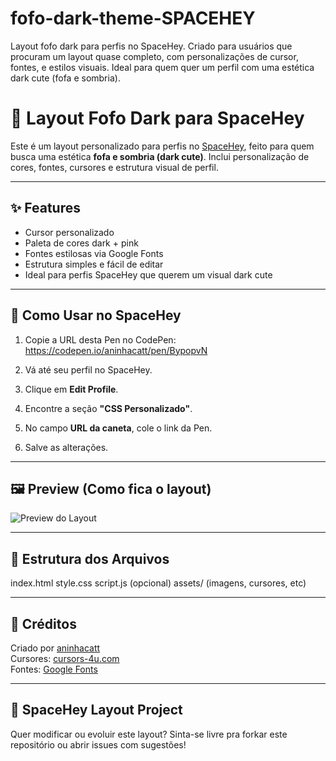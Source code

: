 # fofo-dark-theme-SPACEHEY
Layout fofo dark para perfis no SpaceHey. Criado para usuários que procuram um layout quase completo, com personalizações de cursor, fontes, e estilos visuais. Ideal para quem quer um perfil com uma estética dark cute (fofa e sombria).
# 🖤 Layout Fofo Dark para SpaceHey

Este é um layout personalizado para perfis no [SpaceHey](https://spacehey.com/), feito para quem busca uma estética **fofa e sombria (dark cute)**. Inclui personalização de cores, fontes, cursores e estrutura visual de perfil.

---

## ✨ Features
- Cursor personalizado
- Paleta de cores dark + pink
- Fontes estilosas via Google Fonts
- Estrutura simples e fácil de editar
- Ideal para perfis SpaceHey que querem um visual dark cute

---

## 🔗 Como Usar no SpaceHey
1. Copie a URL desta Pen no CodePen:
https://codepen.io/aninhacatt/pen/BypopvN

2. Vá até seu perfil no SpaceHey.
3. Clique em **Edit Profile**.
4. Encontre a seção **"CSS Personalizado"**.
5. No campo **URL da caneta**, cole o link da Pen.
6. Salve as alterações.

---

## 🖼 Preview (Como fica o layout)
![Preview do Layout](link-da-screenshot-ou-gif-do-layout)

---

## 📂 Estrutura dos Arquivos
index.html
style.css
script.js (opcional)
assets/ (imagens, cursores, etc)

---

## 💌 Créditos
Criado por [aninhacatt](https://github.com/aninhacatt)  
Cursores: [cursors-4u.com](https://www.cursors-4u.com)  
Fontes: [Google Fonts](https://fonts.google.com)

---

## 🖤 SpaceHey Layout Project
Quer modificar ou evoluir este layout? Sinta-se livre pra forkar este repositório ou abrir issues com sugestões!
